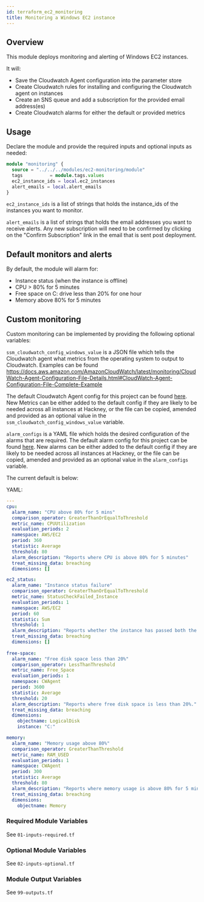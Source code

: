 ```yaml
---
id: terraform_ec2_monitoring
title: Monitoring a Windows EC2 instance
---
```


## Overview
This module deploys monitoring and alerting of Windows EC2 instances.

It will:
- Save the Cloudwatch Agent configuration into the parameter store
- Create Cloudwatch rules for installing and configuring the Cloudwatch agent on instances
- Create an SNS queue and add a subscription for the provided email address(es)
- Create Cloudwatch alarms for either the default or provided metrics

## Usage
Declare the module and provide the required inputs and optional inputs as needed:
``` terraform
module "monitoring" {
  source = "../../../modules/ec2-monitoring/module"
  tags          = module.tags.values
  ec2_instance_ids = local.ec2_instances
  alert_emails = local.alert_emails
}
```

`ec2_instance_ids` is a list of strings that holds the instance_ids of the instances you want to monitor.

`alert_emails` is a list of strings that holds the email addresses you want to receive alerts. Any new subscription will need to be confirmed by clicking on the "Confirm Subscription" link in the email that is sent post deployment.

## Default monitors and alerts
By default, the module will alarm for:
- Instance status (when the instance is offline)
- CPU > 80% for 5 minutes
- Free space on C: drive less than 20% for one hour
- Memory above 80% for 5 minutes

## Custom monitoring
Custom monitoring can be implemented by providing the following optional variables:

`ssm_cloudwatch_config_windows_value` is a JSON file which tells the Cloudwatch agent what metrics from the operating system to output to Cloudwatch. Examples can be found https://docs.aws.amazon.com/AmazonCloudWatch/latest/monitoring/CloudWatch-Agent-Configuration-File-Details.html#CloudWatch-Agent-Configuration-File-Complete-Example 

The default Cloudwatch Agent config for this project can be found [here](module/default-config/AmazonCloudwatch-windows.json).
New Metrics can be either added to the default config if they are likely to be needed across all instances at Hackney, or the file can be copied, amended and provided as an optional value in the `ssm_cloudwatch_config_windows_value` variable.

`alarm_configs` is a YAML file which holds the desired configuration of the alarms that are required.
The default alarm config for this project can be found [here](module/default-config/windows-alarms.yml).
New alarms can be either added to the default config if they are likely to be needed across all instances at Hackney, or the file can be copied, amended and provided as an optional value in the `alarm_configs` variable.

The current default is below:

YAML:
``` yaml
---
cpu:
  alarm_name: "CPU above 80% for 5 mins"
  comparison_operator: GreaterThanOrEqualToThreshold
  metric_name: CPUUtilization
  evaluation_periods: 2
  namespace: AWS/EC2
  period: 360
  statistic: Average
  threshold: 80
  alarm_description: "Reports where CPU is above 80% for 5 minutes"
  treat_missing_data: breaching
  dimensions: []

ec2_status:
  alarm_name: "Instance status failure"
  comparison_operator: GreaterThanOrEqualToThreshold
  metric_name: StatusCheckFailed_Instance
  evaluation_periods: 1
  namespace: AWS/EC2
  period: 60
  statistic: Sum
  threshold: 1
  alarm_description: "Reports whether the instance has passed both the instance status check and the system status check in the last minute."
  treat_missing_data: breaching
  dimensions: []
    
free-space:
  alarm_name: "Free disk space less than 20%"
  comparison_operator: LessThanThreshold
  metric_name: Free_Space
  evaluation_periods: 1  
  namespace: CWAgent
  period: 3600
  statistic: Average
  threshold: 20
  alarm_description: "Reports where free disk space is less than 20%."
  treat_missing_data: breaching
  dimensions:
    objectname: LogicalDisk
    instance: "C:"

memory:
  alarm_name: "Memory usage above 80%"
  comparison_operator: GreaterThanThreshold
  metric_name: RAM_USED
  evaluation_periods: 1  
  namespace: CWAgent
  period: 300
  statistic: Average
  threshold: 80
  alarm_description: "Reports where memory usage is above 80% for 5 mins."
  treat_missing_data: breaching
  dimensions:
    objectname: Memory  
```

### Required Module Variables
See `01-inputs-required.tf`

### Optional Module Variables
See `02-inputs-optional.tf`

### Module Output Variables
See `99-outputs.tf`
